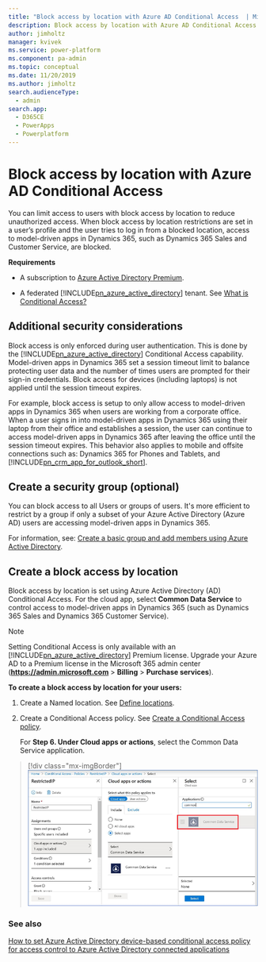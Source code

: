 ```yaml
---
title: "Block access by location with Azure AD Conditional Access  | MicrosoftDocs"
description: Block access by location with Azure AD Conditional Access
author: jimholtz
manager: kvivek
ms.service: power-platform
ms.component: pa-admin
ms.topic: conceptual
ms.date: 11/20/2019
ms.author: jimholtz
search.audienceType: 
  - admin
search.app: 
  - D365CE
  - PowerApps
  - Powerplatform
---
```

# Block access by location with Azure AD Conditional Access

You can limit access to users with block access by location to reduce unauthorized access. When block access by location restrictions are set in a user’s profile and the user tries to log in from a blocked location, access to model-driven apps in Dynamics 365, such as Dynamics 365 Sales and Customer Service, are blocked.  
  
 **Requirements**  
  
- A subscription to [Azure Active Directory Premium](https://www.microsoft.com/cloud-platform/azure-active-directory).  
  
- A federated [!INCLUDE[pn_azure_active_directory](../includes/pn-azure-active-directory.md)] tenant. See [What is Conditional Access?](https://docs.microsoft.com/azure/active-directory/conditional-access/overview)
  
<a name="BKMK_AdditionalConsiderations"></a>   

## Additional security considerations  
Block access is only enforced during user authentication.  This is done by the [!INCLUDE[pn_azure_active_directory](../includes/pn-azure-active-directory.md)] Conditional Access capability. Model-driven apps in Dynamics 365 set a session timeout limit to balance protecting user data and the number of times users are prompted for their sign-in credentials. Block access for devices (including laptops) is not applied until the session timeout expires.  
  
 For example, block access is setup to only allow access to model-driven apps in Dynamics 365 when users are working from a corporate office.  When a user signs in into model-driven apps in Dynamics 365 using their laptop from their office and establishes a session, the user can continue to access model-driven apps in Dynamics 365 after leaving the office until the session timeout expires.  This behavior also applies to mobile and offsite connections such as: Dynamics 365 for Phones and Tablets, and [!INCLUDE[pn_crm_app_for_outlook_short](../includes/pn-crm-app-for-outlook-short.md)].  
  
<a name="BKMK_CreateSecurityGroup"></a>   

## Create a security group (optional)  
You can block access to all Users or groups of users.  It's more efficient to restrict by a group if only a subset of your Azure Active Directory (Azure AD) users are accessing model-driven apps in Dynamics 365.  

For information, see: [Create a basic group and add members using Azure Active Directory](https://docs.microsoft.com/azure/active-directory/fundamentals/active-directory-groups-create-azure-portal).
  
<a name="BKMK_CreateTrustedIPRule"></a>   

## Create a block access by location
Block access by location is set using Azure Active Directory (AD) Conditional Access. For the cloud app, select **Common Data Service** to control access to model-driven apps in Dynamics 365 (such as Dynamics 365 Sales and Dynamics 365 Customer Service).
  
> [!NOTE]
>  Setting Conditional Access is only available with an [!INCLUDE[pn_azure_active_directory](../includes/pn-azure-active-directory.md)] Premium license.  Upgrade your Azure AD to a Premium license in the Microsoft 365 admin center (**<https://admin.microsoft.com>** > **Billing** > **Purchase services**).  
  
**To create a block access by location for your users:**

1. Create a Named location. See [Define locations](https://docs.microsoft.com/azure/active-directory/conditional-access/howto-conditional-access-policy-location#define-locations). 
2. Create a Conditional Access policy. See [Create a Conditional Access policy](https://docs.microsoft.com/azure/active-directory/conditional-access/howto-conditional-access-policy-location#create-a-conditional-access-policy).

   For **Step 6. Under Cloud apps or actions**, select the Common Data Service application.

  > [!div class="mx-imgBorder"] 
  > ![](media/restrictedip-cds.png "Restricted IP Common Data Service cloud app")

### See also  
 [How to set Azure Active Directory device-based conditional access policy for access control to Azure Active Directory connected applications](https://azure.microsoft.com/documentation/articles/active-directory-conditional-access-policy-connected-applications/)   
